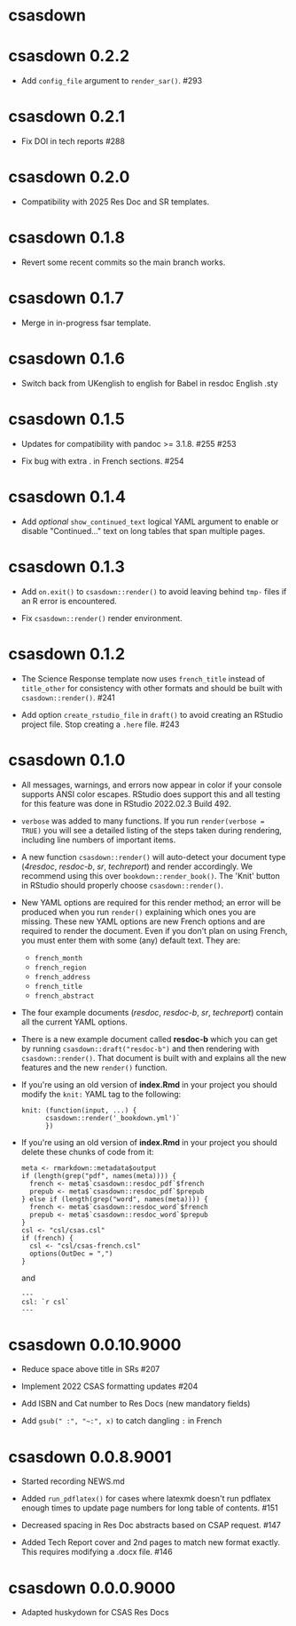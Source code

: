 # csasdown

# csasdown 0.2.2

* Add `config_file` argument to `render_sar()`. #293

# csasdown 0.2.1

* Fix DOI in tech reports #288

# csasdown 0.2.0

* Compatibility with 2025 Res Doc and SR templates.

# csasdown 0.1.8

* Revert some recent commits so the main branch works.

# csasdown 0.1.7

* Merge in in-progress fsar template.

# csasdown 0.1.6

* Switch back from UKenglish to english for Babel in resdoc English .sty

# csasdown 0.1.5

* Updates for compatibility with pandoc >= 3.1.8. #255 #253

* Fix bug with extra . in French sections. #254

# csasdown 0.1.4

* Add *optional* `show_continued_text` logical YAML argument to enable or
  disable "Continued..." text on long tables that span multiple pages.

# csasdown 0.1.3

* Add `on.exit()` to `csasdown::render()` to avoid leaving behind `tmp-` files
  if an R error is encountered.
  
* Fix `csasdown::render()` render environment.

# csasdown 0.1.2

* The Science Response template now uses `french_title` instead of `title_other`
  for consistency with other formats and should be built with 
  `csasdown::render()`. #241

* Add option `create_rstudio_file` in `draft()` to avoid creating an RStudio 
  project file. Stop creating a `.here` file. #243

# csasdown 0.1.0

* All messages, warnings, and errors now appear in color if your console supports ANSI color escapes. RStudio does support this and all testing for this feature was done in RStudio 2022.02.3 Build 492.

* `verbose` was added to many functions. If you run `render(verbose = TRUE)` you will see a detailed listing of the steps taken during rendering, including line numbers of important items.

* A new function `csasdown::render()` will auto-detect your document type (*4resdoc*, *resdoc-b*, *sr*, *techreport*) and render accordingly. We recommend using this over `bookdown::render_book()`. The 'Knit' button in RStudio should properly choose `csasdown::render()`.

* New YAML options are required for this render method; an error will be produced when you run `render()` explaining which ones you are missing. These new YAML options are new French options and are required to render the document. Even if you don't plan on using French, you must enter them with some (any) default text. They are:
   - `french_month`
   - `french_region`
   - `french_address`
   - `french_title`
   - `french_abstract`
   
* The four example documents (*resdoc*, *resdoc-b*, *sr*, *techreport*) contain all the current YAML options.

* There is a new example document called **resdoc-b** which you can get by running `csasdown::draft("resdoc-b")` and then rendering with `csasdown::render()`. That document is built with and explains all the new features and the new `render()` function.

* If you're using an old version of **index.Rmd** in your project you should modify the `knit:` YAML tag to the following:
  ```
  knit: (function(input, ...) {
        csasdown::render('_bookdown.yml')`
        })
  ```
* If you're using an old version of **index.Rmd** in your project you should delete these chunks of code from it:
  ```
  meta <- rmarkdown::metadata$output
  if (length(grep("pdf", names(meta)))) {
    french <- meta$`csasdown::resdoc_pdf`$french
    prepub <- meta$`csasdown::resdoc_pdf`$prepub
  } else if (length(grep("word", names(meta)))) {
    french <- meta$`csasdown::resdoc_word`$french
    prepub <- meta$`csasdown::resdoc_word`$prepub
  }
  csl <- "csl/csas.csl"
  if (french) {
    csl <- "csl/csas-french.csl"
    options(OutDec = ",")
  }
  ```
  and
  ```
  ---
  csl: `r csl`    
  ---
  ```

# csasdown 0.0.10.9000

* Reduce space above title in SRs #207

* Implement 2022 CSAS formatting updates #204

* Add ISBN and Cat number to Res Docs (new mandatory fields)

* Add `gsub(" :", "~:", x)` to catch dangling `:` in French

# csasdown 0.0.8.9001

* Started recording NEWS.md

* Added `run_pdflatex()` for cases where latexmk doesn't run pdflatex enough times to update page numbers for long table of contents. #151

* Decreased spacing in Res Doc abstracts based on CSAP request. #147

* Added Tech Report cover and 2nd pages to match new format exactly. This requires modifying a .docx file. #146

# csasdown 0.0.0.9000

* Adapted huskydown for CSAS Res Docs
